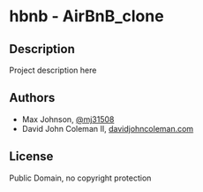 # hbnb - AirBnB_clone

## Description

Project description here

## Authors

* Max Johnson, [@mj31508](https://github.com/mj31508)
* David John Coleman II, [davidjohncoleman.com](http://www.davidjohncoleman.com/)

## License

Public Domain, no copyright protection
